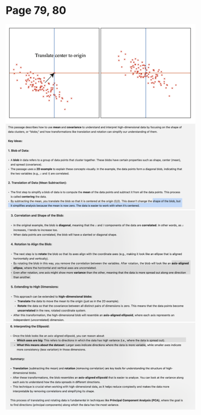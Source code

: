 # Page 79, 80
![alt text](image-26.png)
![alt text](image-27.png)
![alt text](image-28.png)
![alt text](image-29.png)